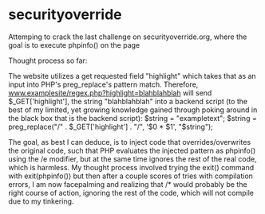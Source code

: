 # securityoverride
Attemping to crack the last challenge on securityoverride.org, where the goal is to execute phpinfo() on the page

Thought process so far:

The website utilizes a get requested field "highlight" which takes that as an input into PHP's preg_replace's pattern match.
Therefore, www.examplesite/regex.php?highlight=blahblahblah will send $_GET['highlight'], the string "blahblahblah" into a backend script (to the best of my limited, yet growing knowledge gained through poking around in the black box that is the backend script):
$string = "exampletext";
$string = preg_replace("/" . $_GET['highlight'] . "/", '$0 * $1', "$string");

The goal, as best I can deduce, is to inject code that overrides/overwrites the original code, such that PHP evaluates the injected pattern as phpinfo() using the /e modifier, but at the same time ignores the rest of the real code, which is harmless.
My thought process involved trying the exit() command with exit(phpinfo()) but then after a couple scores of tries with compilation errors, I am now facepalming and realizing that /* would probably be the right course of action, ignoring the rest of the code, which will not compile due to my tinkering.
